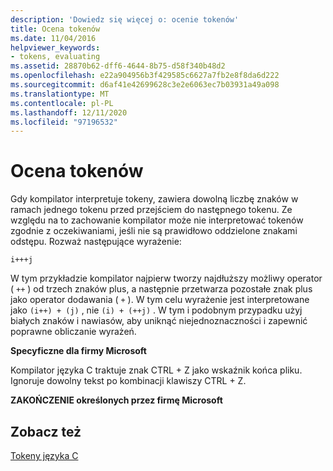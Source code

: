 ```yaml
---
description: 'Dowiedz się więcej o: ocenie tokenów'
title: Ocena tokenów
ms.date: 11/04/2016
helpviewer_keywords:
- tokens, evaluating
ms.assetid: 28870b62-dff6-4644-8b75-d58f340b48d2
ms.openlocfilehash: e22a904956b3f429585c6627a7fb2e8f8da6d222
ms.sourcegitcommit: d6af41e42699628c3e2e6063ec7b03931a49a098
ms.translationtype: MT
ms.contentlocale: pl-PL
ms.lasthandoff: 12/11/2020
ms.locfileid: "97196532"
---
```

# <a name="evaluation-of-tokens"></a>Ocena tokenów

Gdy kompilator interpretuje tokeny, zawiera dowolną liczbę znaków w ramach jednego tokenu przed przejściem do następnego tokenu. Ze względu na to zachowanie kompilator może nie interpretować tokenów zgodnie z oczekiwaniami, jeśli nie są prawidłowo oddzielone znakami odstępu. Rozważ następujące wyrażenie:

```
i+++j
```

W tym przykładzie kompilator najpierw tworzy najdłuższy możliwy operator ( `++` ) od trzech znaków plus, a następnie przetwarza pozostałe znak plus jako operator dodawania ( `+` ). W tym celu wyrażenie jest interpretowane jako `(i++) + (j)` , nie `(i) + (++j)` . W tym i podobnym przypadku użyj białych znaków i nawiasów, aby uniknąć niejednoznaczności i zapewnić poprawne obliczanie wyrażeń.

**Specyficzne dla firmy Microsoft**

Kompilator języka C traktuje znak CTRL + Z jako wskaźnik końca pliku. Ignoruje dowolny tekst po kombinacji klawiszy CTRL + Z.

**ZAKOŃCZENIE określonych przez firmę Microsoft**

## <a name="see-also"></a>Zobacz też

[Tokeny języka C](../c-language/c-tokens.md)
